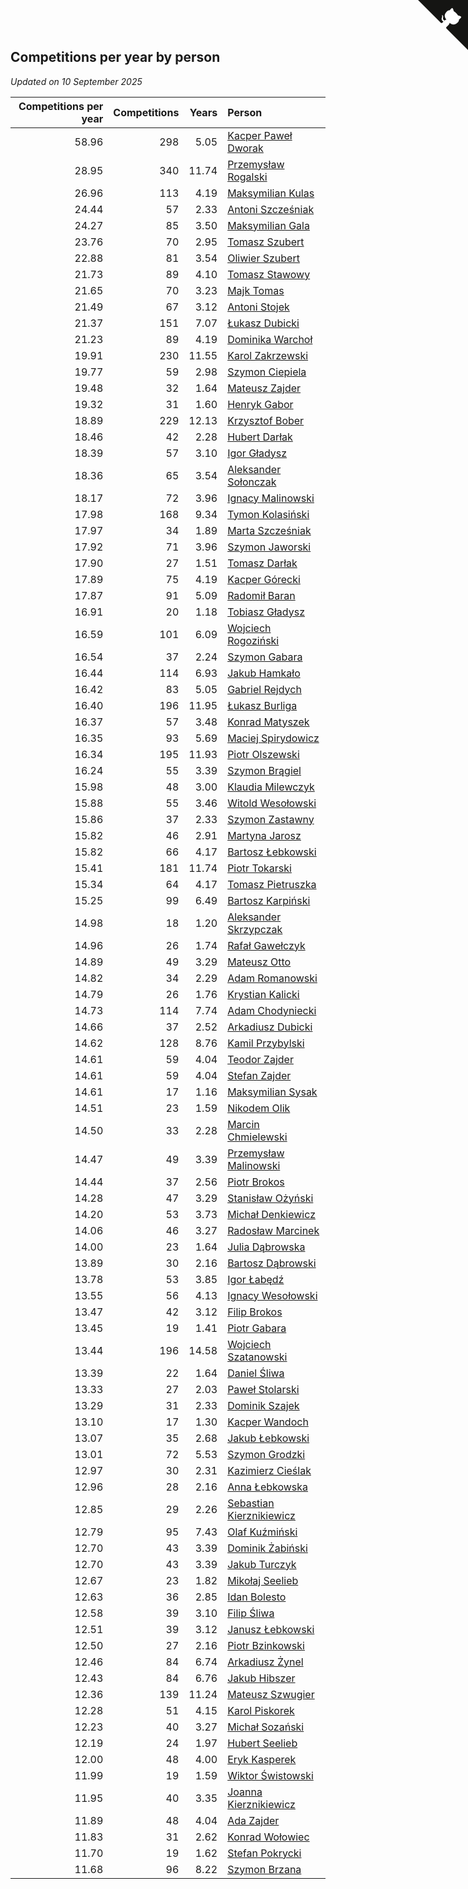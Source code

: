 ## Competitions per year by person

*Updated on 10 September 2025*

| Competitions per year | Competitions | Years | Person |
| ---: | ---: | ---: | :--- |
| 58.96 | 298 | 5.05 | [Kacper Paweł Dworak](https://www.worldcubeassociation.org/persons/2020DWOR01) |
| 28.95 | 340 | 11.74 | [Przemysław Rogalski](https://www.worldcubeassociation.org/persons/2013ROGA02) |
| 26.96 | 113 | 4.19 | [Maksymilian Kulas](https://www.worldcubeassociation.org/persons/2021KULA02) |
| 24.44 | 57 | 2.33 | [Antoni Szcześniak](https://www.worldcubeassociation.org/persons/2023SZCZ04) |
| 24.27 | 85 | 3.50 | [Maksymilian Gala](https://www.worldcubeassociation.org/persons/2022GALA01) |
| 23.76 | 70 | 2.95 | [Tomasz Szubert](https://www.worldcubeassociation.org/persons/2022SZUB02) |
| 22.88 | 81 | 3.54 | [Oliwier Szubert](https://www.worldcubeassociation.org/persons/2022SZUB01) |
| 21.73 | 89 | 4.10 | [Tomasz Stawowy](https://www.worldcubeassociation.org/persons/2021STAW01) |
| 21.65 | 70 | 3.23 | [Majk Tomas](https://www.worldcubeassociation.org/persons/2022TOMA05) |
| 21.49 | 67 | 3.12 | [Antoni Stojek](https://www.worldcubeassociation.org/persons/2022STOJ03) |
| 21.37 | 151 | 7.07 | [Łukasz Dubicki](https://www.worldcubeassociation.org/persons/2018DUBI01) |
| 21.23 | 89 | 4.19 | [Dominika Warchoł](https://www.worldcubeassociation.org/persons/2021WARC01) |
| 19.91 | 230 | 11.55 | [Karol Zakrzewski](https://www.worldcubeassociation.org/persons/2014ZAKR01) |
| 19.77 | 59 | 2.98 | [Szymon Ciepiela](https://www.worldcubeassociation.org/persons/2022CIEP01) |
| 19.48 | 32 | 1.64 | [Mateusz Zajder](https://www.worldcubeassociation.org/persons/2024ZAJD01) |
| 19.32 | 31 | 1.60 | [Henryk Gabor](https://www.worldcubeassociation.org/persons/2024GABO02) |
| 18.89 | 229 | 12.13 | [Krzysztof Bober](https://www.worldcubeassociation.org/persons/2013BOBE01) |
| 18.46 | 42 | 2.28 | [Hubert Darłak](https://www.worldcubeassociation.org/persons/2023DARL03) |
| 18.39 | 57 | 3.10 | [Igor Gładysz](https://www.worldcubeassociation.org/persons/2022GLAD01) |
| 18.36 | 65 | 3.54 | [Aleksander Sołonczak](https://www.worldcubeassociation.org/persons/2022SOLO01) |
| 18.17 | 72 | 3.96 | [Ignacy Malinowski](https://www.worldcubeassociation.org/persons/2021MALI02) |
| 17.98 | 168 | 9.34 | [Tymon Kolasiński](https://www.worldcubeassociation.org/persons/2016KOLA02) |
| 17.97 | 34 | 1.89 | [Marta Szcześniak](https://www.worldcubeassociation.org/persons/2023SZCZ07) |
| 17.92 | 71 | 3.96 | [Szymon Jaworski](https://www.worldcubeassociation.org/persons/2021JAWO01) |
| 17.90 | 27 | 1.51 | [Tomasz Darłak](https://www.worldcubeassociation.org/persons/2024DARL01) |
| 17.89 | 75 | 4.19 | [Kacper Górecki](https://www.worldcubeassociation.org/persons/2021GORE01) |
| 17.87 | 91 | 5.09 | [Radomił Baran](https://www.worldcubeassociation.org/persons/2020BARA02) |
| 16.91 | 20 | 1.18 | [Tobiasz Gładysz](https://www.worldcubeassociation.org/persons/2024GLAD02) |
| 16.59 | 101 | 6.09 | [Wojciech Rogoziński](https://www.worldcubeassociation.org/persons/2019ROGO04) |
| 16.54 | 37 | 2.24 | [Szymon Gabara](https://www.worldcubeassociation.org/persons/2023GABA01) |
| 16.44 | 114 | 6.93 | [Jakub Hamkało](https://www.worldcubeassociation.org/persons/2018HAMK01) |
| 16.42 | 83 | 5.05 | [Gabriel Rejdych](https://www.worldcubeassociation.org/persons/2020REJD01) |
| 16.40 | 196 | 11.95 | [Łukasz Burliga](https://www.worldcubeassociation.org/persons/2013BURL01) |
| 16.37 | 57 | 3.48 | [Konrad Matyszek](https://www.worldcubeassociation.org/persons/2022MATY02) |
| 16.35 | 93 | 5.69 | [Maciej Spirydowicz](https://www.worldcubeassociation.org/persons/2020SPIR01) |
| 16.34 | 195 | 11.93 | [Piotr Olszewski](https://www.worldcubeassociation.org/persons/2013OLSZ02) |
| 16.24 | 55 | 3.39 | [Szymon Brągiel](https://www.worldcubeassociation.org/persons/2022BRAG03) |
| 15.98 | 48 | 3.00 | [Klaudia Milewczyk](https://www.worldcubeassociation.org/persons/2022MILE05) |
| 15.88 | 55 | 3.46 | [Witold Wesołowski](https://www.worldcubeassociation.org/persons/2022WESO01) |
| 15.86 | 37 | 2.33 | [Szymon Zastawny](https://www.worldcubeassociation.org/persons/2023ZAST01) |
| 15.82 | 46 | 2.91 | [Martyna Jarosz](https://www.worldcubeassociation.org/persons/2022JARO01) |
| 15.82 | 66 | 4.17 | [Bartosz Łebkowski](https://www.worldcubeassociation.org/persons/2021LEBK01) |
| 15.41 | 181 | 11.74 | [Piotr Tokarski](https://www.worldcubeassociation.org/persons/2013TOKA01) |
| 15.34 | 64 | 4.17 | [Tomasz Pietruszka](https://www.worldcubeassociation.org/persons/2021PIET01) |
| 15.25 | 99 | 6.49 | [Bartosz Karpiński](https://www.worldcubeassociation.org/persons/2019KARP03) |
| 14.98 | 18 | 1.20 | [Aleksander Skrzypczak](https://www.worldcubeassociation.org/persons/2024SKRZ01) |
| 14.96 | 26 | 1.74 | [Rafał Gawełczyk](https://www.worldcubeassociation.org/persons/2023GAWE01) |
| 14.89 | 49 | 3.29 | [Mateusz Otto](https://www.worldcubeassociation.org/persons/2022OTTO01) |
| 14.82 | 34 | 2.29 | [Adam Romanowski](https://www.worldcubeassociation.org/persons/2023ROMA10) |
| 14.79 | 26 | 1.76 | [Krystian Kalicki](https://www.worldcubeassociation.org/persons/2023KALI10) |
| 14.73 | 114 | 7.74 | [Adam Chodyniecki](https://www.worldcubeassociation.org/persons/2017CHOD02) |
| 14.66 | 37 | 2.52 | [Arkadiusz Dubicki](https://www.worldcubeassociation.org/persons/2023DUBI01) |
| 14.62 | 128 | 8.76 | [Kamil Przybylski](https://www.worldcubeassociation.org/persons/2016PRZY01) |
| 14.61 | 59 | 4.04 | [Teodor Zajder](https://www.worldcubeassociation.org/persons/2021ZAJD03) |
| 14.61 | 59 | 4.04 | [Stefan Zajder](https://www.worldcubeassociation.org/persons/2021ZAJD02) |
| 14.61 | 17 | 1.16 | [Maksymilian Sysak](https://www.worldcubeassociation.org/persons/2024SYSA01) |
| 14.51 | 23 | 1.59 | [Nikodem Olik](https://www.worldcubeassociation.org/persons/2024OLIK01) |
| 14.50 | 33 | 2.28 | [Marcin Chmielewski](https://www.worldcubeassociation.org/persons/2023CHMI01) |
| 14.47 | 49 | 3.39 | [Przemysław Malinowski](https://www.worldcubeassociation.org/persons/2022MALI01) |
| 14.44 | 37 | 2.56 | [Piotr Brokos](https://www.worldcubeassociation.org/persons/2023BROK01) |
| 14.28 | 47 | 3.29 | [Stanisław Ożyński](https://www.worldcubeassociation.org/persons/2022OZYN01) |
| 14.20 | 53 | 3.73 | [Michał Denkiewicz](https://www.worldcubeassociation.org/persons/2021DENK01) |
| 14.06 | 46 | 3.27 | [Radosław Marcinek](https://www.worldcubeassociation.org/persons/2022MARC05) |
| 14.00 | 23 | 1.64 | [Julia Dąbrowska](https://www.worldcubeassociation.org/persons/2024DABR01) |
| 13.89 | 30 | 2.16 | [Bartosz Dąbrowski](https://www.worldcubeassociation.org/persons/2023DABR07) |
| 13.78 | 53 | 3.85 | [Igor Łabędź](https://www.worldcubeassociation.org/persons/2021LABE01) |
| 13.55 | 56 | 4.13 | [Ignacy Wesołowski](https://www.worldcubeassociation.org/persons/2021WESO01) |
| 13.47 | 42 | 3.12 | [Filip Brokos](https://www.worldcubeassociation.org/persons/2022BROK03) |
| 13.45 | 19 | 1.41 | [Piotr Gabara](https://www.worldcubeassociation.org/persons/2024GABA02) |
| 13.44 | 196 | 14.58 | [Wojciech Szatanowski](https://www.worldcubeassociation.org/persons/2011SZAT01) |
| 13.39 | 22 | 1.64 | [Daniel Śliwa](https://www.worldcubeassociation.org/persons/2024SLIW01) |
| 13.33 | 27 | 2.03 | [Paweł Stolarski](https://www.worldcubeassociation.org/persons/2023STOL04) |
| 13.29 | 31 | 2.33 | [Dominik Szajek](https://www.worldcubeassociation.org/persons/2023SZAJ01) |
| 13.10 | 17 | 1.30 | [Kacper Wandoch](https://www.worldcubeassociation.org/persons/2024WAND01) |
| 13.07 | 35 | 2.68 | [Jakub Łebkowski](https://www.worldcubeassociation.org/persons/2023LEBK01) |
| 13.01 | 72 | 5.53 | [Szymon Grodzki](https://www.worldcubeassociation.org/persons/2020GROD01) |
| 12.97 | 30 | 2.31 | [Kazimierz Cieślak](https://www.worldcubeassociation.org/persons/2023CIES01) |
| 12.96 | 28 | 2.16 | [Anna Łebkowska](https://www.worldcubeassociation.org/persons/2023LEBK04) |
| 12.85 | 29 | 2.26 | [Sebastian Kierznikiewicz](https://www.worldcubeassociation.org/persons/2023KIER02) |
| 12.79 | 95 | 7.43 | [Olaf Kuźmiński](https://www.worldcubeassociation.org/persons/2018KUZM02) |
| 12.70 | 43 | 3.39 | [Dominik Żabiński](https://www.worldcubeassociation.org/persons/2022ZABI01) |
| 12.70 | 43 | 3.39 | [Jakub Turczyk](https://www.worldcubeassociation.org/persons/2022TURC02) |
| 12.67 | 23 | 1.82 | [Mikołaj Seelieb](https://www.worldcubeassociation.org/persons/2023SEEL04) |
| 12.63 | 36 | 2.85 | [Idan Bolesto](https://www.worldcubeassociation.org/persons/2022BOLE01) |
| 12.58 | 39 | 3.10 | [Filip Śliwa](https://www.worldcubeassociation.org/persons/2022SLIW01) |
| 12.51 | 39 | 3.12 | [Janusz Łebkowski](https://www.worldcubeassociation.org/persons/2022LEBK01) |
| 12.50 | 27 | 2.16 | [Piotr Bzinkowski](https://www.worldcubeassociation.org/persons/2023BZIN01) |
| 12.46 | 84 | 6.74 | [Arkadiusz Żynel](https://www.worldcubeassociation.org/persons/2018ZYNE01) |
| 12.43 | 84 | 6.76 | [Jakub Hibszer](https://www.worldcubeassociation.org/persons/2018HIBS01) |
| 12.36 | 139 | 11.24 | [Mateusz Szwugier](https://www.worldcubeassociation.org/persons/2014SZWU01) |
| 12.28 | 51 | 4.15 | [Karol Piskorek](https://www.worldcubeassociation.org/persons/2021PISK01) |
| 12.23 | 40 | 3.27 | [Michał Sozański](https://www.worldcubeassociation.org/persons/2022SOZA02) |
| 12.19 | 24 | 1.97 | [Hubert Seelieb](https://www.worldcubeassociation.org/persons/2023SEEL02) |
| 12.00 | 48 | 4.00 | [Eryk Kasperek](https://www.worldcubeassociation.org/persons/2021KASP01) |
| 11.99 | 19 | 1.59 | [Wiktor Świstowski](https://www.worldcubeassociation.org/persons/2024SWIS01) |
| 11.95 | 40 | 3.35 | [Joanna Kierznikiewicz](https://www.worldcubeassociation.org/persons/2022KIER01) |
| 11.89 | 48 | 4.04 | [Ada Zajder](https://www.worldcubeassociation.org/persons/2021ZAJD01) |
| 11.83 | 31 | 2.62 | [Konrad Wołowiec](https://www.worldcubeassociation.org/persons/2023WOLO01) |
| 11.70 | 19 | 1.62 | [Stefan Pokrycki](https://www.worldcubeassociation.org/persons/2024POKR01) |
| 11.68 | 96 | 8.22 | [Szymon Brzana](https://www.worldcubeassociation.org/persons/2017BRZA01) |


<a href="https://github.com/noeruchangd/wca_statistics_vn" class="github-corner" aria-label="View source on Github"><svg width="80" height="80" viewBox="0 0 250 250" style="fill:#151513; color:#fff; position: absolute; top: 0; border: 0; right: 0;" aria-hidden="true"><path d="M0,0 L115,115 L130,115 L142,142 L250,250 L250,0 Z"></path><path d="M128.3,109.0 C113.8,99.7 119.0,89.6 119.0,89.6 C122.0,82.7 120.5,78.6 120.5,78.6 C119.2,72.0 123.4,76.3 123.4,76.3 C127.3,80.9 125.5,87.3 125.5,87.3 C122.9,97.6 130.6,101.9 134.4,103.2" fill="currentColor" style="transform-origin: 130px 106px;" class="octo-arm"></path><path d="M115.0,115.0 C114.9,115.1 118.7,116.5 119.8,115.4 L133.7,101.6 C136.9,99.2 139.9,98.4 142.2,98.6 C133.8,88.0 127.5,74.4 143.8,58.0 C148.5,53.4 154.0,51.2 159.7,51.0 C160.3,49.4 163.2,43.6 171.4,40.1 C171.4,40.1 176.1,42.5 178.8,56.2 C183.1,58.6 187.2,61.8 190.9,65.4 C194.5,69.0 197.7,73.2 200.1,77.6 C213.8,80.2 216.3,84.9 216.3,84.9 C212.7,93.1 206.9,96.0 205.4,96.6 C205.1,102.4 203.0,107.8 198.3,112.5 C181.9,128.9 168.3,122.5 157.7,114.1 C157.9,116.9 156.7,120.9 152.7,124.9 L141.0,136.5 C139.8,137.7 141.6,141.9 141.8,141.8 Z" fill="currentColor" class="octo-body"></path></svg></a><style>.github-corner:hover .octo-arm{animation:octocat-wave 560ms ease-in-out}@keyframes octocat-wave{0%,100%{transform:rotate(0)}20%,60%{transform:rotate(-25deg)}40%,80%{transform:rotate(10deg)}}@media (max-width:500px){.github-corner:hover .octo-arm{animation:none}.github-corner .octo-arm{animation:octocat-wave 560ms ease-in-out}}</style>
